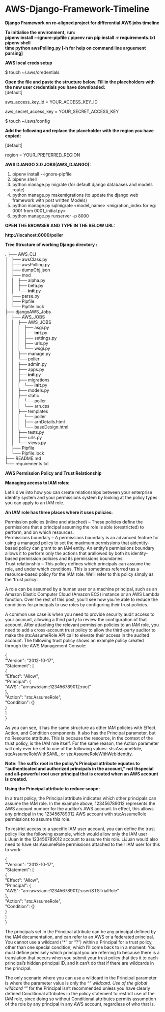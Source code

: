 # AWS-Django-Framework-Timeline

**Django Framework on re-aligned project for differential AWS jobs timeline** <br>

**To initialise the environment, run:** <br>
**pipenv install --ignore-pipfile / pipenv run pip install -r requirements.txt** <br>
**pipenv shell** <br>
**time python awsPolling.py [-h for help on command line arguement parsing]** <br>

**AWS local creds setup** <br>
 

$ touch ~/.aws/credentials <br>
 

**Open the file and paste the structure below. Fill in the placeholders with the new user credentials you have downloaded:**
<br>
[default]<br> 

aws_access_key_id = YOUR_ACCESS_KEY_ID <br> 
 

aws_secret_access_key = YOUR_SECRET_ACCESS_KEY <br>

$ touch ~/.aws/config <br>
 
**Add the following and replace the placeholder with the region you have copied:** <br>

[default] <br>

region = YOUR_PREFERRED_REGION <br> 


**AWS DJANGO 3.0 JOBS(AWS_DJANGO):** <br>

1. pipenv install --ignore-pipfile <br>
2. pipenv shell <br>
3. python manage.py migrate (for default django databases and models route) <br>
4. python manage.py makemigrations (to update the django web framework with post written Models) <br>
5. python manage.py sqlmigrate <model_name> <migration_index for eg: 0001 from 0001_initial.py> <br>
6. python manage.py runserver -p 8000<br>

**OPEN THE BROWSER AND TYPE IN THE BELOW URL:** <br>

**http://locahost:8000/poller** <br>

**Tree Structure of working Django directory :** <br>

.
├── AWS_CLI <br>
│   ├── awsClass.py <br>
│   ├── awsPolling.py<br>
│   ├── dumpObj.json<br>
│   ├── mod<br>
│   │   ├── alpha.py<br>
│   │   ├── beta.py<br>
│   │   └── __init__.py<br>
│   ├── parse.py<br>
│   ├── Pipfile<br>
│   └── Pipfile.lock<br>
├── djangoAWS_Jobs<br>
│   ├── AWS_JOBS<br>
│   │   ├── AWS_JOBS<br>
│   │   │   ├── asgi.py<br>
│   │   │   ├── __init__.py<br>
│   │   │   ├── settings.py<br>
│   │   │   ├── urls.py<br>
│   │   │   └── wsgi.py<br>
│   │   ├── manage.py<br>
│   │   └── poller<br>
│   │       ├── admin.py<br>
│   │       ├── apps.py<br>
│   │       ├── __init__.py<br>
│   │       ├── migrations<br>
│   │       │   └── __init__.py<br>
│   │       ├── models.py<br>
│   │       ├── static<br>
│   │       │   └── poller<br>
│   │       │       └── arn.css<br>
│   │       ├── templates<br>
│   │       │   └── poller<br>
│   │       │       ├── arnDetails.html<br>
│   │       │       └── baseDesign.html<br>
│   │       ├── tests.py<br>
│   │       ├── urls.py<br>
│   │       └── views.py<br>
│   ├── Pipfile<br>
│   └── Pipfile.lock<br>
├── README.md<br>
└── requirements.txt<br>



**AWS Permission Policy and Trust Relationship** <br>

**Managing access to IAM roles:** <br>

Let’s dive into how you can create relationships between your enterprise identity system and your permissions system by looking at the policy types you can apply to an IAM role. <br>

**An IAM role has three places where it uses policies:** <br>

Permission policies (inline and attached) – These policies define the permissions that a principal assuming the role is able (orestricted) to perform, and on which resources. <br>
Permissions boundary – A permissions boundary is an advanced feature for using a managed policy to set the maximum permissions that aidentity-based policy can grant to an IAM entity. An entity’s permissions boundary allows it to perform only the actions that arallowed by both its identity-based permission policies and its permissions boundaries.<br>
Trust relationship – This policy defines which principals can assume the role, and under which conditions. This is sometimes referred tas a resource-based policy for the IAM role. We’ll refer to this policy simply as the ‘trust policy’.<br>

A role can be assumed by a human user or a machine principal, such as an Amazon Elastic Computer Cloud (Amazon EC2) instance or an AWS Lambda function. Over the rest of this post, you’ll see how you’re able to reduce the conditions for principals to use roles by configuring their trust policies.<br>

A common use case is when you need to provide security audit access to your account, allowing a third party to review the configuration of that account. After attaching the relevant permission policies to an IAM role, you need to add a cross-account trust policy to allow the third-party auditor to make the sts:AssumeRole API call to elevate their access in the audited account. The following trust policy shows an example policy created through the AWS Management Console:<br>


{<br>
  "Version": "2012-10-17",<br>
  "Statement": [<br>
    {<br>
      "Effect": "Allow",<br>
      "Principal": {<br>
        "AWS": "arn:aws:iam::123456789012:root"<br>
      },<br>
      "Action": "sts:AssumeRole",<br>
      "Condition": {}<br>
    }<br>
  ]<br>
}<br>

As you can see, it has the same structure as other IAM policies with Effect, Action, and Condition components. It also has the Principal parameter, but no Resource attribute. This is because the resource, in the context of the trust policy, is the IAM role itself. For the same reason, the Action parameter will only ever be set to one of the following values: sts:AssumeRole, sts:AssumeRoleWithSAML, or sts:AssumeRoleWithWebIdentity.<br>

**Note: The suffix root in the policy’s Principal attribute equates to “authenticated and authorized principals in the account,” not thspecial and all-powerful root user principal that is created when an AWS account is created.**<br>

**Using the Principal attribute to reduce scope:** <br>

In a trust policy, the Principal attribute indicates which other principals can assume the IAM role. In the example above, 123456789012 represents the AWS account number for the auditor’s AWS account. In effect, this allows any principal in the 123456789012 AWS account with sts:AssumeRole permissions to assume this role.<br>

To restrict access to a specific IAM user account, you can define the trust policy like the following example, which would allow only the IAM user LiJuan in the 123456789012 account to assume this role. LiJuan would also need to have sts:AssumeRole permissions attached to their IAM user for this to work:<br>


{<br>
  "Version": "2012-10-17",<br>
  "Statement": [<br>
    {<br>
      "Effect": "Allow",<br>
      "Principal": {<br>
        "AWS": "arn:aws:iam::123456789012:user/STSTrialRole"<br>
      },<br>
      "Action": "sts:AssumeRole",<br>
      "Condition": {}<br>
    }<br>
  ]<br>
}<br>

The principals set in the Principal attribute can be any principal defined by the IAM documentation, and can refer to an AWS or a federated principal. You cannot use a wildcard (“*” or “?”) within a Principal for a trust policy, other than one special condition, which I’ll come back to in a moment: You must define precisely which principal you are referring to because there is a translation that occurs when you submit your trust policy that ties it to each principal’s hidden principal ID, and it can’t do that if there are wildcards in the principal.<br>

The only scenario where you can use a wildcard in the Principal parameter is where the parameter value is only the “*” wildcard. Use of the global wildcard “*” for the Principal isn’t recommended unless you have clearly defined Conditional attributes in the policy statement to restrict use of the IAM role, since doing so without Conditional attributes permits assumption of the role by any principal in any AWS account, regardless of who that is.
<br>
 
